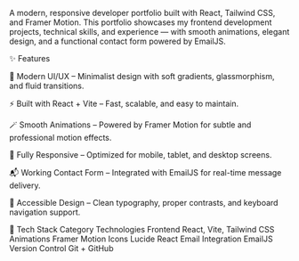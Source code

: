 A modern, responsive developer portfolio built with React, Tailwind CSS, and Framer Motion. This portfolio showcases my frontend development projects, technical skills, and experience — with smooth animations, elegant design, and a functional contact form powered by EmailJS.

✨ Features

🎨 Modern UI/UX – Minimalist design with soft gradients, glassmorphism, and fluid transitions.

⚡ Built with React + Vite – Fast, scalable, and easy to maintain.

🪄 Smooth Animations – Powered by Framer Motion for subtle and professional motion effects.

📱 Fully Responsive – Optimized for mobile, tablet, and desktop screens.

📬 Working Contact Form – Integrated with EmailJS for real-time message delivery.

🌙 Accessible Design – Clean typography, proper contrasts, and keyboard navigation support.

🧩 Tech Stack
Category	Technologies
Frontend	React, Vite, Tailwind CSS
Animations	Framer Motion
Icons	Lucide React
Email Integration	EmailJS
Version Control	Git + GitHub
